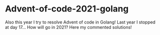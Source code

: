 # Advent-of-code-2021-golang

Also this year I try to resolve Advent of code in Golang!
Last year I stopped at day 17... How will go in 2021? Here my commented solutions!
